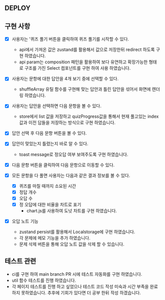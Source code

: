 ## DEPLOY

## 구현 사항

- [x] 사용자는 '퀴즈 풀기 버튼을 클릭하여 퀴즈 풀기를 시작할 수 있다.
  - api에서 가져온 값은 zustand를 활용해서 값으로 저장한뒤 redirect 하도록 구현 하였습니다.
  - api param는 composition 패턴을 활용하여 보다 유연하고 확장가능한 형태로 구조를 가진 Select 컴포넌트를 구현 하여 사용 하였습니다.
- [x] 사용자는 문항에 대한 답안을 4개 보기 중에 선택할 수 있다.

  - shuffleArray 유틸 함수를 구현해 맞는 답안과 틀린 답안을 섞어서 화면에 렌더링 하였습니다.

- [x] 사용자는 답안을 선택하면 다음 문항을 볼 수 있다.

  - store에서 list 값을 저장하고 quizProgress값을 통해서 현재 풀고있는 index값과 이전 답들을 저장하는 방식으로 구현 하였습니다.

- [x] 답안 선택 후 다음 문항 버튼을 볼 수 있다.
- [x] 답안이 맞았는지 틀렸는지 바로 알 수 있다.
  - toast message로 정오답 여부 보여주도록 구현 하였습니다.
- [x] 다음 문항 버튼을 클릭하여 다음 문항으로 이동할 수 있다.
- [x] 모든 문항을 다 풀면 사용자는 다음과 같은 결과 정보를 볼 수 있다.
  - [x] 퀴즈를 마칠 때까지 소요된 시간
  - [x] 정답 개수
  - [x] 오답 수
  - [x] 정 오답에 대한 비율을 차트로 표기
    - chart.js를 사용하여 도넛 차트를 구현 하였습니다.
- [x] 오답 노트 기능
  - zustand persist를 활용해서 Localstorage에 구현 하였습니다.
  - 각 문제에 메모 기능을 추가 하였습니다.
  - 문제 삭제 버튼을 통해 오답 노트 값을 삭제 할 수 있습니다.

## 테스트 관련

- ci를 구현 하여 main branch PR 시에 테스트 자동화를 구현 하였습니다.
- util 함수 테스트를 진행 하였습니다.
- 각 페이지 테스트를 진행 하고 싶었으나 테스트 코드 작성 미숙과 시간 부족을 완료하지 못하였습니다.
  추후에 기회가 있다면 더 공부 한뒤 작성 하겠습니다.
